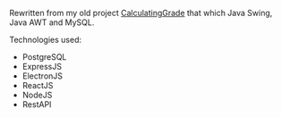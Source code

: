 Rewritten from my old project <a href="https://github.com/adabingw/CalculatingGrade">CalculatingGrade</a> that which Java Swing, Java AWT and MySQL.

Technologies used:
<ul>
  <li>PostgreSQL</li>
  <li>ExpressJS</li>
  <li>ElectronJS</li>
  <li>ReactJS</li>
  <li>NodeJS</li>
  <li>RestAPI</li>
</ul>
